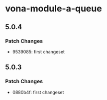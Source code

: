 # vona-module-a-queue

## 5.0.4

### Patch Changes

- 9539085: first changeset

## 5.0.3

### Patch Changes

- 0880b4f: first changeset
